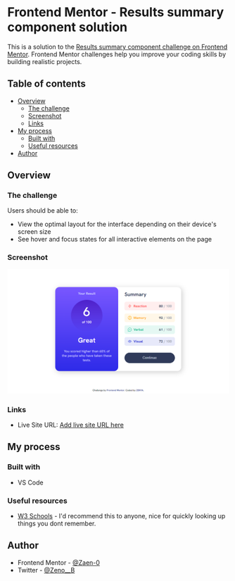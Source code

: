 # Frontend Mentor - Results summary component solution

This is a solution to the [Results summary component challenge on Frontend Mentor](https://www.frontendmentor.io/challenges/results-summary-component-CE_K6s0maV). Frontend Mentor challenges help you improve your coding skills by building realistic projects. 

## Table of contents

- [Overview](#overview)
  - [The challenge](#the-challenge)
  - [Screenshot](#screenshot)
  - [Links](#links)
- [My process](#my-process)
  - [Built with](#built-with)
  - [Useful resources](#useful-resources)
- [Author](#author)

## Overview

### The challenge

Users should be able to:

- View the optimal layout for the interface depending on their device's screen size
- See hover and focus states for all interactive elements on the page

### Screenshot

![](/screenshot.png)

### Links

- Live Site URL: [Add live site URL here](https://your-live-site-url.com)

## My process

### Built with

- VS Code

### Useful resources

- [W3 Schools](https://www.w3schools.com/js/) - I'd recommend this to anyone, nice for quickly looking up things you dont remember.

## Author

- Frontend Mentor - [@Zaen-0](https://www.https://www.frontendmentor.io/profile/Zaen-0)
- Twitter - [@Zeno__B](https://www.twitter.com/Zeno__B)
